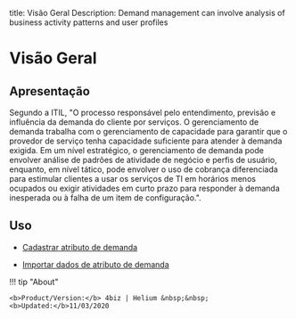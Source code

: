 title: Visão Geral
Description: Demand management can involve analysis of business activity patterns and user profiles
# Visão Geral

Apresentação
----------------

Segundo a ITIL, "O processo responsável pelo entendimento, previsão e influência da demanda do cliente por serviços. O gerenciamento de demanda trabalha com o gerenciamento de capacidade para garantir que o provedor de serviço tenha capacidade suficiente para atender à demanda exigida. Em um nível estratégico, o gerenciamento de demanda pode envolver análise de padrões de atividade de negócio e perfis de usuário, enquanto, em nível tático, pode envolver o uso de cobrança diferenciada para estimular clientes a usar os serviços de TI em horários menos ocupados ou exigir atividades em curto prazo para responder à demanda inesperada ou à falha de um item de configuração.".

Uso
-------

- [Cadastrar atributo de demanda](/pt-br/4biz-helium/processes/demand/use/register-demand-attribute.html)

- [Importar dados de atributo de demanda](/pt-br/4biz-helium/processes/demand/use/import-demand-attibute-data.html)

!!! tip "About"

    <b>Product/Version:</b> 4biz | Helium &nbsp;&nbsp;
    <b>Updated:</b>11/03/2020

